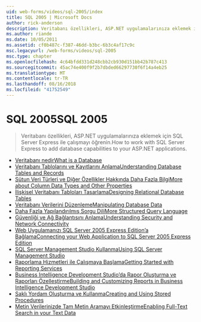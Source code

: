 ```yaml
---
uid: web-forms/videos/sql-2005/index
title: SQL 2005 | Microsoft Docs
author: rick-anderson
description: Veritabanı özellikleri, ASP.NET uygulamalarınıza eklemek için SQL Server Express ile çalışmayı öğrenin.
ms.author: riande
ms.date: 10/05/2011
ms.assetid: cf0b487c-f387-46dd-b3bc-6b3c4af17c9c
msc.legacyurl: /web-forms/videos/sql-2005
msc.type: chapter
ms.openlocfilehash: 4c64bfdd331d248cbb2cb930d151bb42b787c413
ms.sourcegitcommit: 45ac74e400f9f2b7dbded66297730f6f14a4eb25
ms.translationtype: MT
ms.contentlocale: tr-TR
ms.lasthandoff: 08/16/2018
ms.locfileid: "41752549"
---
```

<a name="sql-2005"></a><span data-ttu-id="5c014-103">SQL 2005</span><span class="sxs-lookup"><span data-stu-id="5c014-103">SQL 2005</span></span>
====================
> <span data-ttu-id="5c014-104">Veritabanı özellikleri, ASP.NET uygulamalarınıza eklemek için SQL Server Express ile çalışmayı öğrenin.</span><span class="sxs-lookup"><span data-stu-id="5c014-104">How to work with SQL Server Express to add database capabilities to your ASP.NET applications.</span></span>


- [<span data-ttu-id="5c014-105">Veritabanı nedir</span><span class="sxs-lookup"><span data-stu-id="5c014-105">What is a Database</span></span>](what-is-a-database.md)
- [<span data-ttu-id="5c014-106">Veritabanı Tablolarını ve Kayıtlarını Anlama</span><span class="sxs-lookup"><span data-stu-id="5c014-106">Understanding Database Tables and Records</span></span>](understanding-database-tables-and-records.md)
- [<span data-ttu-id="5c014-107">Sütun Veri Türleri ve Diğer Özellikler Hakkında Daha Fazla Bilgi</span><span class="sxs-lookup"><span data-stu-id="5c014-107">More about Column Data Types and Other Properties</span></span>](more-about-column-data-types-and-other-properties.md)
- [<span data-ttu-id="5c014-108">İlişkisel Veritabanı Tabloları Tasarlama</span><span class="sxs-lookup"><span data-stu-id="5c014-108">Designing Relational Database Tables</span></span>](designing-relational-database-tables.md)
- [<span data-ttu-id="5c014-109">Veritabanı Verilerini Düzenleme</span><span class="sxs-lookup"><span data-stu-id="5c014-109">Manipulating Database Data</span></span>](manipulating-database-data.md)
- [<span data-ttu-id="5c014-110">Daha Fazla Yapılandırılmış Sorgu Dili</span><span class="sxs-lookup"><span data-stu-id="5c014-110">More Structured Query Language</span></span>](more-structured-query-language.md)
- [<span data-ttu-id="5c014-111">Güvenliği ve Ağ Bağlantısını Anlama</span><span class="sxs-lookup"><span data-stu-id="5c014-111">Understanding Security and Network Connectivity</span></span>](understanding-security-and-network-connectivity.md)
- [<span data-ttu-id="5c014-112">Web Uygulamanızı SQL Server 2005 Express Edition’a Bağlama</span><span class="sxs-lookup"><span data-stu-id="5c014-112">Connecting your Web Application to SQL Server 2005 Express Edition</span></span>](connecting-your-web-application-to-sql-server-2005-express-edition.md)
- [<span data-ttu-id="5c014-113">SQL Server Management Studio Kullanma</span><span class="sxs-lookup"><span data-stu-id="5c014-113">Using SQL Server Management Studio</span></span>](using-sql-server-management-studio.md)
- [<span data-ttu-id="5c014-114">Raporlama Hizmetleri ile Çalışmaya Başlama</span><span class="sxs-lookup"><span data-stu-id="5c014-114">Getting Started with Reporting Services</span></span>](getting-started-with-reporting-services.md)
- [<span data-ttu-id="5c014-115">Business Intelligence Development Studio’da Rapor Oluşturma ve Raporları Özelleştirme</span><span class="sxs-lookup"><span data-stu-id="5c014-115">Building and Customizing Reports in Business Intelligence Development Studio</span></span>](building-and-customizing-reports-in-business-intelligence-development-studio.md)
- [<span data-ttu-id="5c014-116">Saklı Yordam Oluşturma ve Kullanma</span><span class="sxs-lookup"><span data-stu-id="5c014-116">Creating and Using Stored Procedures</span></span>](creating-and-using-stored-procedures.md)
- [<span data-ttu-id="5c014-117">Metin Verilerinizde Tam Metin Aramayı Etkinleştirme</span><span class="sxs-lookup"><span data-stu-id="5c014-117">Enabling Full-Text Search in your Text Data</span></span>](enabling-full-text-search-in-your-text-data.md)
